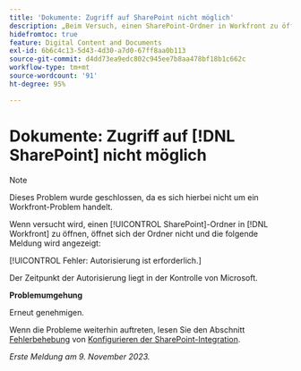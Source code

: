 ```yaml
---
title: 'Dokumente: Zugriff auf SharePoint nicht möglich'
description: „Beim Versuch, einen SharePoint-Ordner in Workfront zu öffnen, öffnet sich der Ordner nicht und es wird eine Meldung angezeigt.“
hidefromtoc: true
feature: Digital Content and Documents
exl-id: 6b6c4c13-5d43-4d30-a7d0-67ff8aa0b113
source-git-commit: d4dd73ea9edc802c945ee7b8aa478bf18b1c662c
workflow-type: tm+mt
source-wordcount: '91'
ht-degree: 95%

---
```


# Dokumente: Zugriff auf [!DNL SharePoint] nicht möglich 

<!--WF and WFP, article live for workaround-->

>[!NOTE]
>
>Dieses Problem wurde geschlossen, da es sich hierbei nicht um ein Workfront-Problem handelt.

Wenn versucht wird, einen [!UICONTROL SharePoint]-Ordner in [!DNL Workfront] zu öffnen, öffnet sich der Ordner nicht und die folgende Meldung wird angezeigt:

[!UICONTROL Fehler: Autorisierung ist erforderlich.]

Der Zeitpunkt der Autorisierung liegt in der Kontrolle von Microsoft.

**Problemumgehung**

Erneut genehmigen.

Wenn die Probleme weiterhin auftreten, lesen Sie den Abschnitt [Fehlerbehebung](https://experienceleague.adobe.com/docs/workfront/using/administration-and-setup/configure-integrations/configure-sharepoint-integration.html?lang=de#troubleshooting) von [Konfigurieren der SharePoint-Integration](https://experienceleague.adobe.com/docs/workfront/using/administration-and-setup/configure-integrations/configure-sharepoint-integration.html?lang=de).

_Erste Meldung am 9. November 2023._
